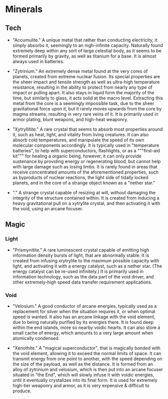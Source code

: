 # Minerals

## Tech

- "Accumulite." A unique metal that rather than conducting electricity, it simply absorbs it, seemingly to an nigh-infinite capacity. Naturally found extremely deep within any sort of large celestial body, as it seems to be formed primarily by gravity, as well as titanium for a base. It is almost always used in batteries.

- "Zytrinium." An extremely dense metal found at the very cores of planets, created from extreme nuclear fusion. Its special properties are the sheer impact and tensile strength as well as ultra-high temperature resistance, resulting in the ability to protect from nearly any type of impact or pulling apart. It also stays in liquid form the majority of the time, but similarly to glass, it acts solid at the macro level. Extracting this metal from the core is a seemingly impossible task, due to the sheer gravitational force upon it, but it rarely moves upwards from the core by magma streams, resulting in very rare veins of it. It is primarily used in armor plating, blunt weapons, and high-heat weaponry.

- "Xytryllitite." A rare crystal that seems to absorb most properties around it, such as heat, light, and vitality from living creatures. It can also absorb cold temperatures, and manipulate the speed of its own molecular components accordingly. It is typically used in "temperature batteries", to help with superconductors, flashlights, or as a """first-aid kit""" for healing a organic being, however, it can only provide sustenance by providing energy or regenerating blood, but cannot help with large damage such as losing limbs. It is rarely found in areas that receive concentrated amounts of the aforementioned properties, such as byproducts of nuclear reactions, the light side of tidally locked planets, and in the core of a strange object known as a "nether star."

- "." A strange crystal capable of resizing at will, without damaging the integrity of the structure contained within. It is created from inducing a heavy gravitational pull on a xytrylite crystal, and then activating it with the void, using an arcane focuser.

## Magic

### Light

- "Prismynitite." A rare luminescent crystal capable of emitting high information density bursts of light, that are abnormally stable. It is created from infusing xrytrylite to the maximum possible capacity with light, and activating it with a energy catalyst, such as a nether star. (The energy catalyst can be re-used infinitely.) It is primarily used in information technology, such as the data part of the void driver, and other extremely-high speed data transfer requirement applications.

### Void

- "Velosium." A good conductor of arcane energies, typically used as a replacement for silver when the situation requires it, or when optimal speed is wanted. It also has an arcane linkage with the void element, due to being naturally purified by its energies there. It is found deep within the end islands, more so nearby voidic hearts. It can also store a small cache of energy, which amounts to a very large amount when atomically condensed.

- "Xenothite." A "magical superconductor", that is magically bonded with the void element, allowing it to exceed the normal limits of space. It can transmit energy from one point to another, with the speed depending on the size of the payload, as well as the distance. It is formed from an alloy of zytrinium and velosium, which is then put into an arcane focuser situated in "the End", which will slowly infuse it with voidic energies, until it eventually crystalizes into its final form. It is used for extremely high-tier weaponry and armor, as it is very expensive & difficult to produce.
